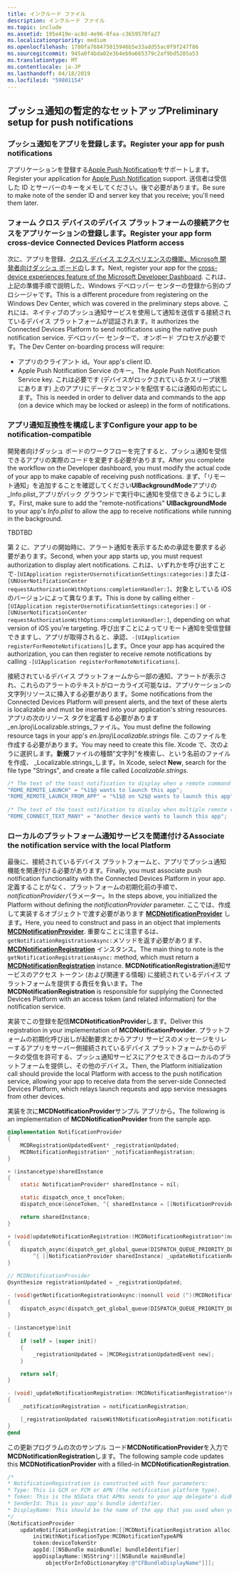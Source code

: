 ```yaml
---
title: インクルード ファイル
description: インクルード ファイル
ms.topic: include
ms.assetid: 195e419e-ac8d-4e96-8faa-c3659570fa27
ms.localizationpriority: medium
ms.openlocfilehash: 1780fa768475015946b5e33add55ac0f9f247f86
ms.sourcegitcommit: 945a0f4bda02e3b4eb9a665379c2af9bd5285a53
ms.translationtype: MT
ms.contentlocale: ja-JP
ms.lasthandoff: 04/18/2019
ms.locfileid: "59801154"
---
```

## <a name="preliminary-setup-for-push-notifications"></a><span data-ttu-id="bdd05-103">プッシュ通知の暫定的なセットアップ</span><span class="sxs-lookup"><span data-stu-id="bdd05-103">Preliminary setup for push notifications</span></span>

### <a name="register-your-app-for-push-notifications"></a><span data-ttu-id="bdd05-104">プッシュ通知をアプリを登録します。</span><span class="sxs-lookup"><span data-stu-id="bdd05-104">Register your app for push notifications</span></span>

<span data-ttu-id="bdd05-105">アプリケーションを登録する[Apple Push Notification](https://developer.apple.com/notifications/)をサポートします。</span><span class="sxs-lookup"><span data-stu-id="bdd05-105">Register your application for [Apple Push Notification](https://developer.apple.com/notifications/) support.</span></span> <span data-ttu-id="bdd05-106">送信者は受信した ID とサーバーのキーをメモしてください。後で必要があります。</span><span class="sxs-lookup"><span data-stu-id="bdd05-106">Be sure to make note of the sender ID and server key that you receive; you'll need them later.</span></span> 

### <a name="register-your-app-form-cross-device-connected-devices-platform-access"></a><span data-ttu-id="bdd05-107">フォーム クロス デバイスのデバイス プラットフォームの接続アクセスをアプリケーションの登録します。</span><span class="sxs-lookup"><span data-stu-id="bdd05-107">Register your app form cross-device Connected Devices Platform access</span></span>

<span data-ttu-id="bdd05-108">次に、アプリを登録、[クロス デバイス エクスペリエンスの機能、Microsoft 開発者向けダッシュ ボードの](https://developer.microsoft.com/dashboard/crossplatform/web)します。</span><span class="sxs-lookup"><span data-stu-id="bdd05-108">Next, register your app for the [cross-device experiences feature of the Microsoft Developer Dashboard](https://developer.microsoft.com/dashboard/crossplatform/web).</span></span> <span data-ttu-id="bdd05-109">これは、上記の準備手順で説明した、Windows デベロッパー センターの登録から別のプロシージャです。</span><span class="sxs-lookup"><span data-stu-id="bdd05-109">This is a different procedure from registering on the Windows Dev Center, which was covered in the preliminary steps above.</span></span> <span data-ttu-id="bdd05-110">これには、ネイティブのプッシュ通知サービスを使用して通知を送信する接続されているデバイス プラットフォームが認証されます。</span><span class="sxs-lookup"><span data-stu-id="bdd05-110">It authorizes the Connected Devices Platform to send notifications using the native push notification service.</span></span> <span data-ttu-id="bdd05-111">デベロッパー センターで、オンボード プロセスが必要です。</span><span class="sxs-lookup"><span data-stu-id="bdd05-111">The Dev Center on-boarding process will require:</span></span>
* <span data-ttu-id="bdd05-112">アプリのクライアント id。</span><span class="sxs-lookup"><span data-stu-id="bdd05-112">Your app's client ID.</span></span>
* <span data-ttu-id="bdd05-113">Apple Push Notification Service のキー。</span><span class="sxs-lookup"><span data-stu-id="bdd05-113">The Apple Push Notification Service key.</span></span> <span data-ttu-id="bdd05-114">これは必要です (デバイスがロックされているかスリープ状態にあります) 上のアプリにデータとコマンドを配信するには通知の形式にします。</span><span class="sxs-lookup"><span data-stu-id="bdd05-114">This is needed in order to deliver data and commands to the app (on a device which may be locked or asleep) in the form of notifications.</span></span> 

### <a name="configure-your-app-to-be-notification-compatible"></a><span data-ttu-id="bdd05-115">アプリ通知互換性を構成します</span><span class="sxs-lookup"><span data-stu-id="bdd05-115">Configure your app to be notification-compatible</span></span>

<span data-ttu-id="bdd05-116">開発者向けダッシュ ボードのワークフローを完了すると、プッシュ通知を受信できるアプリの実際のコードを変更する必要があります。</span><span class="sxs-lookup"><span data-stu-id="bdd05-116">After you complete the workflow on the Developer dashboard, you must modify the actual code of your app to make capable of receiving push notifications.</span></span> <span data-ttu-id="bdd05-117">まず、「リモート通知」を追加することを確認してください**UIBackgroundMode**アプリの_Info.plist_アプリがバック グラウンドで実行中に通知を受信できるようにします。</span><span class="sxs-lookup"><span data-stu-id="bdd05-117">First, make sure to add the "remote-notifications" **UIBackgroundMode** to your app's _Info.plist_ to allow the app to receive notifications while running in the background.</span></span> 

<span data-ttu-id="bdd05-118">TBD</span><span class="sxs-lookup"><span data-stu-id="bdd05-118">TBD</span></span>

<span data-ttu-id="bdd05-119">第 2 に、アプリの開始時に、アラート通知を表示するための承認を要求する必要があります。</span><span class="sxs-lookup"><span data-stu-id="bdd05-119">Second, when your app starts up, you must request authorization to display alert notifications.</span></span> <span data-ttu-id="bdd05-120">これは、いずれかを呼び出すことで`-[UIApplication registerUsernotificationSettings:categories:]`または`-[UNUserNotificationCenter requestAuthorizationWithOptions:completionHandler:]`、対象としている iOS のバージョンによって異なります。</span><span class="sxs-lookup"><span data-stu-id="bdd05-120">This is done by calling either `-[UIApplication registerUsernotificationSettings:categories:]` or `-[UNUserNotificationCenter requestAuthorizationWithOptions:completionHandler:]`, depending on what version of iOS you're targeting.</span></span> <span data-ttu-id="bdd05-121">呼び出すことによってリモート通知を受信登録できますし、アプリが取得されると、承認、`-[UIApplication registerForRemoteNotifications]`します。</span><span class="sxs-lookup"><span data-stu-id="bdd05-121">Once your app has acquired the authorization, you can then register to receive remote notifications by calling `-[UIApplication registerForRemoteNotifications]`.</span></span> 

<span data-ttu-id="bdd05-122">接続されているデバイス プラットフォームから一部の通知、アラートが表示され、これらのアラートのテキストがローカライズ可能なは、アプリケーションの文字列リソースに挿入する必要があります。</span><span class="sxs-lookup"><span data-stu-id="bdd05-122">Some notifications from the Connected Devices Platform will present alerts, and the text of these alerts is localizable and must be inserted into your application's string resources.</span></span> <span data-ttu-id="bdd05-123">アプリの次のリソース タグを定義する必要があります_en.lproj\Localizable.strings_ファイル。</span><span class="sxs-lookup"><span data-stu-id="bdd05-123">You must define the following resource tags in your app's _en.lproj\Localizable.strings_ file.</span></span> <span data-ttu-id="bdd05-124">このファイルを作成する必要があります。</span><span class="sxs-lookup"><span data-stu-id="bdd05-124">You may need to create this file.</span></span> <span data-ttu-id="bdd05-125">Xcode で、次のように選択します。**新規**ファイルの種類"文字列"を検索し、という名前のファイルを作成、 _Localizable.strings_します。</span><span class="sxs-lookup"><span data-stu-id="bdd05-125">In Xcode, select **New**, search for the file type "Strings", and create a file called _Localizable.strings_.</span></span>

```ObjectiveC
/* The text of the toast notification to display when a remote command is received */ 
"ROME_REMOTE_LAUNCH" = "%1$@ wants to launch this app"; 
"ROME_REMOTE_LAUNCH_FROM_APP" = "%1$@ on %2$@ wants to launch this app"; 
 
/* The text of the toast notification to display when multiple remote commands are received simultaneously */ 
"ROME_CONNECT_TEXT_MANY" = "Another device wants to launch this app"; 
```

### <a name="associate-the-notification-service-with-the-local-platform"></a><span data-ttu-id="bdd05-126">ローカルのプラットフォーム通知サービスを関連付ける</span><span class="sxs-lookup"><span data-stu-id="bdd05-126">Associate the notification service with the local Platform</span></span>

<span data-ttu-id="bdd05-127">最後に、接続されているデバイス プラットフォームと、アプリでプッシュ通知機能を関連付ける必要があります。</span><span class="sxs-lookup"><span data-stu-id="bdd05-127">Finally, you must associate push notification functionality with the Connected Devices Platform in your app.</span></span> <span data-ttu-id="bdd05-128">定義することがなく、プラットフォームの初期化前の手順で、 *notificationProvider*パラメーター。</span><span class="sxs-lookup"><span data-stu-id="bdd05-128">In the steps above, you initialized the Platform without defining the *notificationProvider* parameter.</span></span> <span data-ttu-id="bdd05-129">ここでは、作成して実装するオブジェクトで渡す必要があります **[MCDNotificationProvider](../../objectivec-api/core/MCDNotificationProvider.md)** します。</span><span class="sxs-lookup"><span data-stu-id="bdd05-129">Here, you need to construct and pass in an object that implements **[MCDNotificationProvider](../../objectivec-api/core/MCDNotificationProvider.md)**.</span></span> <span data-ttu-id="bdd05-130">重要なことに注意するは、`getNotificationRegistrationAsync:`メソッドを返す必要があります、 **[MCDNotificationRegistration](../../objectivec-api/core/MCDNotificationRegistration.md)** インスタンス。</span><span class="sxs-lookup"><span data-stu-id="bdd05-130">The main thing to note is the `getNotificationRegistrationAsync:` method, which must return a **[MCDNotificationRegistration](../../objectivec-api/core/MCDNotificationRegistration.md)** instance.</span></span> <span data-ttu-id="bdd05-131">**MCDNotificationRegistration**通知サービスのアクセス トークン (および関連する情報) に接続されているデバイス プラットフォームを提供する責任を負います。</span><span class="sxs-lookup"><span data-stu-id="bdd05-131">The **MCDNotificationRegistration** is responsible for supplying the Connected Devices Platform with an access token (and related information) for the notification service.</span></span>

<span data-ttu-id="bdd05-132">実装でこの登録を配信**MCDNotificationProvider**します。</span><span class="sxs-lookup"><span data-stu-id="bdd05-132">Deliver this registration in your implementation of **MCDNotificationProvider**.</span></span> <span data-ttu-id="bdd05-133">プラットフォームの初期化呼び出しが起動要求とからアプリ サービスのメッセージをリレーするアプリをサーバー側接続されているデバイス プラットフォームからのデータの受信を許可する、プッシュ通知サービスにアクセスできるローカルのプラットフォームを提供し、その他のデバイス。</span><span class="sxs-lookup"><span data-stu-id="bdd05-133">Then, the Platform initialization call should provide the local Platform with access to the push notification service, allowing your app to receive data from the server-side Connected Devices Platform, which relays launch requests and app service messages from other devices.</span></span> 

<span data-ttu-id="bdd05-134">実装を次に**MCDNotificationProvider**サンプル アプリから。</span><span class="sxs-lookup"><span data-stu-id="bdd05-134">The following is an implementation of **MCDNotificationProvider** from the sample app.</span></span>

```ObjectiveC
@implementation NotificationProvider
{
    MCDRegistrationUpdatedEvent* _registrationUpdated;
    MCDNotificationRegistration* _notificationRegistration;
}

+ (instancetype)sharedInstance
{
    static NotificationProvider* sharedInstance = nil;

    static dispatch_once_t onceToken;
    dispatch_once(&onceToken, ^{ sharedInstance = [[NotificationProvider alloc] init]; });

    return sharedInstance;
}

+ (void)updateNotificationRegistration:(MCDNotificationRegistration*)notificationRegistration
{
    dispatch_async(dispatch_get_global_queue(DISPATCH_QUEUE_PRIORITY_DEFAULT, 0),
        ^{ [[NotificationProvider sharedInstance] _updateNotificationRegistration:notificationRegistration]; });
}

// MCDNotificationProvider
@synthesize registrationUpdated = _registrationUpdated;

- (void)getNotificationRegistrationAsync:(nonnull void (^)(MCDNotificationRegistration* _Nullable, NSError* _Nullable))completionBlock
{
    dispatch_async(dispatch_get_global_queue(DISPATCH_QUEUE_PRIORITY_DEFAULT, 0), ^{ completionBlock(_notificationRegistration, nil); });
}

- (instancetype)init
{
    if (self = [super init])
    {
        _registrationUpdated = [MCDRegistrationUpdatedEvent new];
    }

    return self;
}

- (void)_updateNotificationRegistration:(MCDNotificationRegistration*)notificationRegistration
{
    _notificationRegistration = notificationRegistration;

    [_registrationUpdated raiseWithNotificationRegistration:notificationRegistration];
}
@end
```

<span data-ttu-id="bdd05-135">この更新プログラムの次のサンプル コード**MCDNotificationProvider**を入力で**MCDNotificationRegistration**します。</span><span class="sxs-lookup"><span data-stu-id="bdd05-135">The following sample code updates this **MCDNotificationProvider** with a filled-in **MCDNotificationRegistration**.</span></span>

```ObjectiveC
/*
* NotificationRegistration is constructed with four parameters:
* Type: This is GCM or FCM or APN (the notification platform type).
* Token: This is the NSData that APNs sends to your app delegate's didRegisterForRemoteNotificationsWithDeviceToken: method. You must convert the NSData into a string by hex-encoding it.
* SenderId: This is your app’s bundle identifier. 
* DisplayName: This should be the name of the app that you used when you registered it on the Microsoft dev portal. 
*/
[NotificationProvider
    updateNotificationRegistration:[[MCDNotificationRegistration alloc]
        initWithNotificationType:MCDNotificationTypeAPN
        token:deviceTokenStr
        appId:[[NSBundle mainBundle] bundleIdentifier]
        appDisplayName:(NSString*)[[NSBundle mainBundle]
            objectForInfoDictionaryKey:@"CFBundleDisplayName"]]];
```
